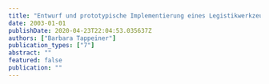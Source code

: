 ```yaml
---
title: "Entwurf und prototypische Implementierung eines Legistikwerkzeuges zur Unterstützung der Autoren - LEXWAS-Autor"
date: 2003-01-01
publishDate: 2020-04-23T22:04:53.035637Z
authors: ["Barbara Tappeiner"]
publication_types: ["7"]
abstract: ""
featured: false
publication: ""
---
```


